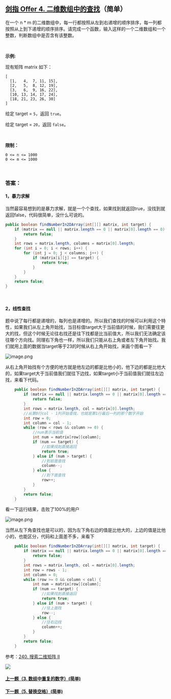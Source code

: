 ## [剑指 Offer 4. 二维数组中的查找](https://leetcode-cn.com/problems/er-wei-shu-zu-zhong-de-cha-zhao-lcof)（简单）

在一个 n * m 的二维数组中，每一行都按照从左到右递增的顺序排序，每一列都按照从上到下递增的顺序排序。请完成一个函数，输入这样的一个二维数组和一个整数，判断数组中是否含有该整数。

<br/>

**示例:**

现有矩阵 matrix 如下：

```
[
  [1,   4,  7, 11, 15],
  [2,   5,  8, 12, 19],
  [3,   6,  9, 16, 22],
  [10, 13, 14, 17, 24],
  [18, 21, 23, 26, 30]
]
```

给定 target = `5`，返回 `true`。

给定 target = `20`，返回 `false`。

<br/>

**限制：**

```
0 <= n <= 1000
0 <= m <= 1000
```

<br/>

### 答案：

#### 1，暴力求解

当然最容易想到的是暴力求解，就是一个个查找，如果找到就返回true，没找到就返回false，代码很简单，没什么可说的。

```java
public boolean findNumberIn2DArray(int[][] matrix, int target) {
    if (matrix == null || matrix.length == 0 || matrix[0].length == 0) {
        return false;
    }
    int rows = matrix.length, columns = matrix[0].length;
    for (int i = 0; i < rows; i++) {
        for (int j = 0; j < columns; j++) {
            if (matrix[i][j] == target) {
                return true;
            }
        }
    }
    return false;
}
```

<br/>

#### 2，线性查找

题中说了每行都是递增的，每列也是递增的。所以我们查找的时候可以利用这个特性，如果我们从左上角开始找，当目标值target大于当前值的时候，我们需要往更大的找，但这个时候无论往右找还是往下找都是比当前值大，所以我们无法确定该往哪个方向找。同理右下角也一样，所以我们只能从右上角或者左下角开始找。我们就用上面的数据当target等于23的时候从右上角开始找，来画个图看一下

![image.png](https://pic.leetcode-cn.com/2514f408951415f07de5174dc0003d1e320905455709e959465d2259ca5d51d3-image.png)

从右上角开始找有个方便的地方就是他左边的都是比他小的，他下边的都是比他大的，如果target大于当前值我们就往下边找，如果target小于当前值我们就往左边找，来看下代码。

```java
    public boolean findNumberIn2DArray(int[][] matrix, int target) {
        if (matrix == null || matrix.length == 0 || matrix[0].length == 0) {
            return false;
        }
        int rows = matrix.length, col = matrix[0].length;
        //从第0行col - 1列开始查找，也就是第1行最后一列的那个数字开始
        int row = 0;
        int column = col - 1;
        while (row < rows && column >= 0) {
            //num表示当前值
            int num = matrix[row][column];
            if (num == target) {
                //如果找到直接返回
                return true;
            } else if (num > target) {
                //到前面查找
                column--;
            } else {
                //到下面查找
                row++;
            }
        }
        return false;
    }
```

看一下运行结果，击败了100%的用户

![image.png](https://pic.leetcode-cn.com/cfa834796c8d8c7f1ccc9501d778da35cf2c78f43426fce0f56a0c5c9d7de699-image.png)

当然从左下角查找也是可以的，因为左下角右边的值是比他大的，上边的值是比他小的，也能区分，代码和上面差不多，来看下

```java
    public boolean findNumberIn2DArray(int[][] matrix, int target) {
        if (matrix == null || matrix.length == 0 || matrix[0].length == 0) {
            return false;
        }
        int rows = matrix.length, col = matrix[0].length;
        int row = rows - 1;
        int column = 0;
        while (row >= 0 && column < col) {
            int num = matrix[row][column];
            if (num == target) {
                //如果找到直接返回
                return true;
            } else if (num > target) {
                //往上面找
                row--;
            } else {
                //往右边找
                column++;
            }
        }
        return false;
    }
```



参考：[240. 搜索二维矩阵 II](https://github.com/sdwwld/leetCode/blob/master/src/main/java/com/wld/java/leetcode/leetCode0240.md)



![](https://img-blog.csdnimg.cn/20200807155236311.png)

#### [上一题（3. 数组中重复的数字）(简单)](https://github.com/sdwwld/leetCode/blob/master/src/main/java/com/wld/java/offer/剑指Offer03.md)

#### [下一题（5. 替换空格）(简单)](https://github.com/sdwwld/leetCode/blob/master/src/main/java/com/wld/java/offer/剑指Offer05.md)